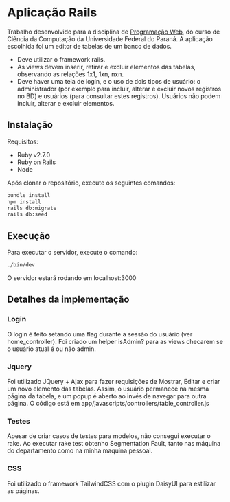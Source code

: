 # Aplicação Rails

Trabalho desenvolvido para a disciplina de [Programação Web](https://www.inf.ufpr.br/bmuller/#/ci1010), do curso de Ciência da Computação da Universidade Federal do Paraná. A aplicação escolhida foi um editor de tabelas de um banco de dados.

- Deve utilizar o framework rails.
- As views devem inserir, retirar e excluir elementos das tabelas, observando as relações 1x1, 1xn, nxn.
- Deve haver uma tela de login, e o uso de dois tipos de usuário: o administrador (por exemplo para incluir, alterar e excluir novos registros no BD) e usuários (para consultar estes registros). Usuários não podem incluir, alterar e excluir elementos.

## Instalação

Requisitos:
- Ruby v2.7.0
- Ruby on Rails
- Node

Após clonar o repositório, execute os seguintes comandos:

```bash
bundle install
npm install
rails db:migrate
rails db:seed
```

## Execução

Para executar o servidor, execute o comando:

```bash
./bin/dev
```

O servidor estará rodando em localhost:3000

## Detalhes da implementação

### Login

O login é feito setando uma flag durante a sessão do usuário (ver home_controller). Foi criado um helper isAdmin? para as views checarem se o usuário atual é ou não admin.

### Jquery

Foi utilizado JQuery + Ajax para fazer requisições de Mostrar, Editar e criar um novo elemento das tabelas.
Assim, o usuário permanece na mesma página da tabela, e um popup é aberto ao invés de navegar para outra página.
O código está em app/javascripts/controllers/table_controller.js

### Testes

Apesar de criar casos de testes para modelos, não consegui executar o rake. Ao executar rake test obtenho Segmentation Fault, tanto nas máquina do departamento como na minha maquina pessoal.

### CSS

Foi utilizado o framework TailwindCSS com o plugin DaisyUI para estilizar as páginas.
